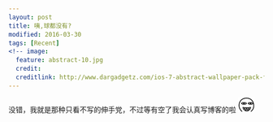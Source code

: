 ```yaml
---
layout: post
title: 咦,球都没有?
modified: 2016-03-30
tags: [Recent]
<!-- image:
  feature: abstract-10.jpg
  credit: 
  creditlink: http://www.dargadgetz.com/ios-7-abstract-wallpaper-pack-for-iphone-5-and-ipod-touch-retina/ -->
---
```


没错，我就是那种只看不写的伸手党，不过等有空了我会认真写博客的啦 ![smile](../images/aru/35.png)
